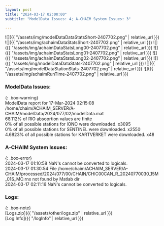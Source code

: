 ```yaml
---
layout: post
title: "2024-03-17 02:00:00"
subtitle: "ModelData Issues: 4; A-CHAIM System Issues: 3"

---
```


![]({{ "/assets/img/modelDataDataStatsShort-2407702.png" | relative_url }})
![]({{ "/assets/img/achaimDataStatsShort-2407702.png" | relative_url }})
![]({{ "/assets/img/achaimDataStatsLong00-2407702.png" | relative_url }})
![]({{ "/assets/img/achaimDataStatsLong01-2407702.png" | relative_url }})
![]({{ "/assets/img/achaimDataStatsLong02-2407702.png" | relative_url }})
![]({{ "/assets/img/modelDataDataStats-2407702.png" | relative_url }})
![]({{ "/assets/img/modelDataStationStats-2407702.png" | relative_url }})
![]({{ "/assets/img/achaimRunTime-2407702.png" | relative_url }})


### ModelData Issues:  
  
{: .box-warning}  
 ModelData report for 17-Mar-2024 02:15:08   
 /home/chaim/ACHAIM_SERVER/A-CHAIM/modelData/2024/077/02/modelData.mat   
 68.112% of RIO absoprtion values are finite   
 0% of all possible stations for IONO were downloaded. x3095   
 0% of all possible stations for SENTINEL were downloaded. x2550   
 4.6823% of all possible stations for KARTVERKET were downloaded. x48   
  
### A-CHAIM System Issues:  
  
{: .box-error}  
2024-03-17 01:10:58 NaN's cannot be converted to logicals.  
2024-03-17 01:30:54 File /home/chaim/ACHAIM_SERVER/A-CHAIM/processed/2024/077/00/CHAIN/CHIC00CAN_R_20240770030_15M_01S_MO.rnx not found by Matlab dir  
2024-03-17 02:11:16 NaN's cannot be converted to logicals.  

### Logs:  
  
{: .box-note}  
[Logs.zip]({{ "/assets/other/logs.zip" | relative_url }})  
[Log Info]({{ "/logInfo" | relative_url }})  
